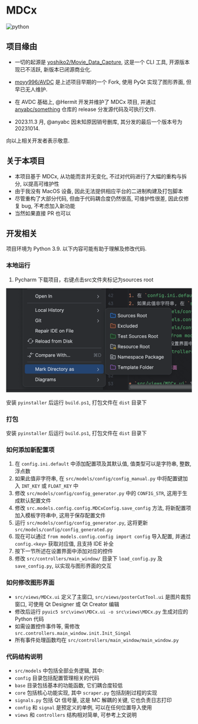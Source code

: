 # MDCx

![python](https://img.shields.io/badge/Python-3.9-3776AB.svg?style=flat&logo=python&logoColor=white)

## 项目缘由

* 一切的起源是 [yoshiko2/Movie_Data_Capture](https://github.com/yoshiko2/Movie_Data_Capture), 这是一个 CLI 工具,
  开源版本现已不活跃, 新版本已闭源商业化.

* [moyy996/AVDC](https://github.com/moyy996/AVDC) 是上述项目早期的一个 Fork, 使用 PyQt 实现了图形界面, 但早已无人维护.

* 在 AVDC 基础上, @Hermit 开发并维护了 MDCx 项目,
  并通过 [anyabc/something](https://github.com/anyabc/something/releases) 仓库的 release 分发源代码及可执行文件.

* 2023.11.3 月, @anyabc 因未知原因销号删库, 其分发的最后一个版本号为 20231014.

向以上相关开发者表示敬意.

## 关于本项目

* 本项目基于 MDCx, 从功能而言并无变化, 不过对代码进行了大幅的重构与拆分, 以提高可维护性
* 由于我没有 MacOS 设备, 因此无法提供相应平台的二进制构建及打包脚本
* 尽管重构了大部分代码, 但由于代码耦合度仍然很高, 可维护性很差, 因此仅修复 bug, 不考虑加入新功能
* 当然如果直接 PR 也可以

## 开发相关

项目环境为 Python 3.9. 以下内容可能有助于理解及修改代码.

### 本地运行
1. Pycharm 下载项目，右键点击src文件夹标记为sources root

![img.png](img.png)


安装 `pyinstaller` 后运行 `build.ps1`, 打包文件在 `dist` 目录下

### 打包

安装 `pyinstaller` 后运行 `build.ps1`, 打包文件在 `dist` 目录下

### 如何添加新配置项

1. 在 `config.ini.default` 中添加配置项及其默认值, 值类型可以是字符串, 整数, 浮点数
2. 如果此值非字符串, 在 `src/models/config/config_manual.py` 中将配置键加入 `INT_KEY` 或 `FLOAT_KEY` 中
3. 修改 `src/models/config/config_generator.py` 中的 `CONFIG_STR`, 这用于生成默认配置文件
4. 修改 `src.models.config.config.MDCxConfig.save_config` 方法, 将新配置项加入模板字符串中, 这用于保存配置文件
5. 运行 `src/models/config/config_generator.py`, 这将更新 `src/models/config/config_generated.py`
6. 现在可以通过 `from models.config.config import config` 导入配置, 并通过 `config.<key>` 获取对应值, 且支持 IDE 补全
7. 按下一节所述在设置界面中添加对应的控件
8. 修改 `src/controllers/main_window/` 目录下 `load_config.py` 及 `save_config.py`, 以实现与图形界面的交互

### 如何修改图形界面

* `src/views/MDCx.ui` 定义了主窗口, `src/views/posterCutTool.ui` 是图片裁剪窗口, 可使用 Qt Designer 或 Qt Creator 编辑
* 修改后运行 `pyuic5 src\views\MDCx.ui -o src\views\MDCx.py` 生成对应的 Python 代码
* 如需设置控件事件等, 需修改 `src.controllers.main_window.init.Init_Singal`
* 所有事件处理函数均在 `src/controllers/main_window/main_window.py`

### 代码结构说明

* `src/models` 中包括全部业务逻辑, 其中:
* `config` 目录包括配置管理相关的代码
* `base` 目录包括基本的功能函数, 它们耦合度较低
* `core` 包括核心功能实现, 其中 `scraper.py` 包括刮削过程的实现
* `signals.py` 包括 Qt 信号量, 这是 MC 解耦的关键, 它也负责日志打印
* `config` 和 `signal` 是预定义的单例, 可以在任何位置导入使用
* `views` 和 `controllers` 结构相对简单, 可参考上文说明